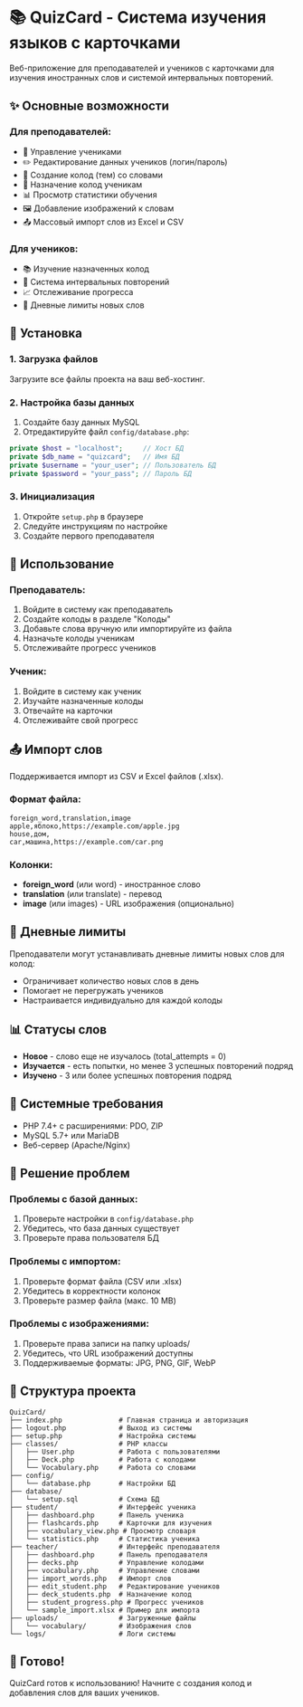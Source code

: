 # 📚 QuizCard - Система изучения языков с карточками

Веб-приложение для преподавателей и учеников с карточками для изучения иностранных слов и системой интервальных повторений.

## ✨ Основные возможности

### Для преподавателей:

- 👥 Управление учениками
- ✏️ Редактирование данных учеников (логин/пароль)
- 📝 Создание колод (тем) со словами
- 🎯 Назначение колод ученикам
- 📊 Просмотр статистики обучения
- 🖼️ Добавление изображений к словам
- 📤 Массовый импорт слов из Excel и CSV

### Для учеников:

- 📚 Изучение назначенных колод
- 🧠 Система интервальных повторений
- 📈 Отслеживание прогресса
- 🎯 Дневные лимиты новых слов

## 🚀 Установка

### 1. Загрузка файлов

Загрузите все файлы проекта на ваш веб-хостинг.

### 2. Настройка базы данных

1. Создайте базу данных MySQL
2. Отредактируйте файл `config/database.php`:

```php
private $host = "localhost";     // Хост БД
private $db_name = "quizcard";   // Имя БД
private $username = "your_user"; // Пользователь БД
private $password = "your_pass"; // Пароль БД
```

### 3. Инициализация

1. Откройте `setup.php` в браузере
2. Следуйте инструкциям по настройке
3. Создайте первого преподавателя

## 📖 Использование

### Преподаватель:

1. Войдите в систему как преподаватель
2. Создайте колоды в разделе "Колоды"
3. Добавьте слова вручную или импортируйте из файла
4. Назначьте колоды ученикам
5. Отслеживайте прогресс учеников

### Ученик:

1. Войдите в систему как ученик
2. Изучайте назначенные колоды
3. Отвечайте на карточки
4. Отслеживайте свой прогресс

## 📤 Импорт слов

Поддерживается импорт из CSV и Excel файлов (.xlsx).

### Формат файла:

```csv
foreign_word,translation,image
apple,яблоко,https://example.com/apple.jpg
house,дом,
car,машина,https://example.com/car.png
```

### Колонки:

- **foreign_word** (или word) - иностранное слово
- **translation** (или translate) - перевод
- **image** (или images) - URL изображения (опционально)

## 🎯 Дневные лимиты

Преподаватели могут устанавливать дневные лимиты новых слов для колод:

- Ограничивает количество новых слов в день
- Помогает не перегружать учеников
- Настраивается индивидуально для каждой колоды

## 📊 Статусы слов

- **Новое** - слово еще не изучалось (total_attempts = 0)
- **Изучается** - есть попытки, но менее 3 успешных повторений подряд
- **Изучено** - 3 или более успешных повторения подряд

## 🔧 Системные требования

- PHP 7.4+ с расширениями: PDO, ZIP
- MySQL 5.7+ или MariaDB
- Веб-сервер (Apache/Nginx)

## 🚨 Решение проблем

### Проблемы с базой данных:

1. Проверьте настройки в `config/database.php`
2. Убедитесь, что база данных существует
3. Проверьте права пользователя БД

### Проблемы с импортом:

1. Проверьте формат файла (CSV или .xlsx)
2. Убедитесь в корректности колонок
3. Проверьте размер файла (макс. 10 MB)

### Проблемы с изображениями:

1. Проверьте права записи на папку uploads/
2. Убедитесь, что URL изображений доступны
3. Поддерживаемые форматы: JPG, PNG, GIF, WebP

## 📁 Структура проекта

```
QuizCard/
├── index.php              # Главная страница и авторизация
├── logout.php             # Выход из системы
├── setup.php              # Настройка системы
├── classes/               # PHP классы
│   ├── User.php           # Работа с пользователями
│   ├── Deck.php           # Работа с колодами
│   └── Vocabulary.php     # Работа со словами
├── config/
│   └── database.php       # Настройки БД
├── database/
│   └── setup.sql          # Схема БД
├── student/               # Интерфейс ученика
│   ├── dashboard.php      # Панель ученика
│   ├── flashcards.php     # Карточки для изучения
│   ├── vocabulary_view.php # Просмотр словаря
│   └── statistics.php     # Статистика ученика
├── teacher/               # Интерфейс преподавателя
│   ├── dashboard.php      # Панель преподавателя
│   ├── decks.php          # Управление колодами
│   ├── vocabulary.php     # Управление словами
│   ├── import_words.php   # Импорт слов
│   ├── edit_student.php   # Редактирование учеников
│   ├── deck_students.php  # Назначение колод
│   ├── student_progress.php # Прогресс учеников
│   └── sample_import.xlsx # Пример для импорта
├── uploads/               # Загруженные файлы
│   └── vocabulary/        # Изображения слов
└── logs/                  # Логи системы
```

## 🎉 Готово!

QuizCard готов к использованию! Начните с создания колод и добавления слов для ваших учеников.
